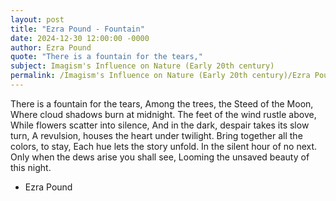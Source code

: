 ```yaml
---
layout: post
title: "Ezra Pound - Fountain"
date: 2024-12-30 12:00:00 -0000
author: Ezra Pound
quote: "There is a fountain for the tears,"
subject: Imagism's Influence on Nature (Early 20th century)
permalink: /Imagism's Influence on Nature (Early 20th century)/Ezra Pound/Ezra Pound - Fountain
---
```


There is a fountain for the tears,
Among the trees, the Steed of the Moon,
Where cloud shadows burn at midnight.
The feet of the wind rustle above,
While flowers scatter into silence,
And in the dark, despair takes its slow turn,
A revulsion, houses the heart under twilight.
Bring together all the colors, to stay,
Each hue lets the story unfold. 
In the silent hour of no next.
Only when the dews arise you shall see,
Looming the unsaved beauty of this night.

- Ezra Pound
